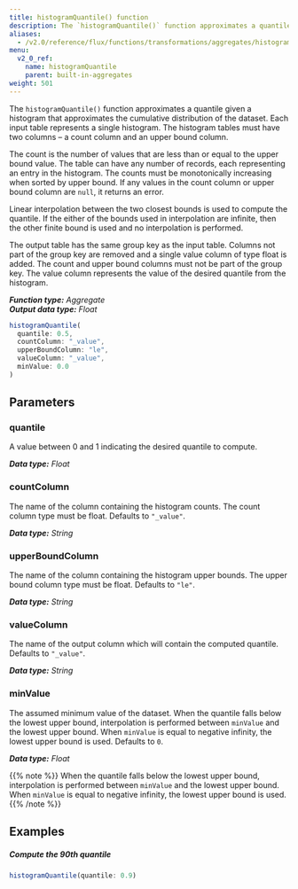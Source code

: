 ```yaml
---
title: histogramQuantile() function
description: The `histogramQuantile()` function approximates a quantile given a histogram that approximates the cumulative distribution of the dataset.
aliases:
  - /v2.0/reference/flux/functions/transformations/aggregates/histogramquantile
menu:
  v2_0_ref:
    name: histogramQuantile
    parent: built-in-aggregates
weight: 501
---
```


The `histogramQuantile()` function approximates a quantile given a histogram that
approximates the cumulative distribution of the dataset.
Each input table represents a single histogram.
The histogram tables must have two columns – a count column and an upper bound column.

The count is the number of values that are less than or equal to the upper bound value.
The table can have any number of records, each representing an entry in the histogram.
The counts must be monotonically increasing when sorted by upper bound.
If any values in the count column or upper bound column are `null`, it returns an error.

Linear interpolation between the two closest bounds is used to compute the quantile.
If the either of the bounds used in interpolation are infinite,
then the other finite bound is used and no interpolation is performed.

The output table has the same group key as the input table.
Columns not part of the group key are removed and a single value column of type float is added.
The count and upper bound columns must not be part of the group key.
The value column represents the value of the desired quantile from the histogram.

_**Function type:** Aggregate_  
_**Output data type:** Float_

```js
histogramQuantile(
  quantile: 0.5,
  countColumn: "_value",
  upperBoundColumn: "le",
  valueColumn: "_value",
  minValue: 0.0
)
```

## Parameters

### quantile
A value between 0 and 1 indicating the desired quantile to compute.

_**Data type:** Float_

### countColumn
The name of the column containing the histogram counts.
The count column type must be float.
Defaults to `"_value"`.

_**Data type:** String_

### upperBoundColumn
The name of the column containing the histogram upper bounds.
The upper bound column type must be float.
Defaults to `"le"`.

_**Data type:** String_

### valueColumn
The name of the output column which will contain the computed quantile.
Defaults to `"_value"`.

_**Data type:** String_

### minValue
The assumed minimum value of the dataset.
When the quantile falls below the lowest upper bound, interpolation is performed between `minValue` and the lowest upper bound.
When `minValue` is equal to negative infinity, the lowest upper bound is used.
Defaults to `0`.

_**Data type:** Float_

{{% note %}}
When the quantile falls below the lowest upper bound,
interpolation is performed between `minValue` and the lowest upper bound.
When `minValue` is equal to negative infinity, the lowest upper bound is used.
{{% /note %}}

## Examples

##### Compute the 90th quantile
```js
histogramQuantile(quantile: 0.9)
```
